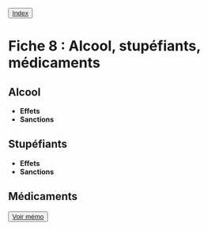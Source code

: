 <button class="button pbIndex"><a href="..">Index</a></button>

# Fiche 8 : Alcool, stupéfiants, médicaments

## Alcool

+ **Effets**
+ **Sanctions**


## Stupéfiants

+ **Effets**
+ **Sanctions**


## Médicaments



<button><a href="Fiche08_memo.html">Voir mémo</a></button>
